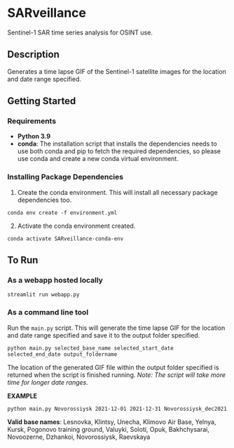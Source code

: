 # SARveillance
Sentinel-1 SAR time series analysis for OSINT use. 

## Description 

Generates a time lapse GIF of the Sentinel-1 satellite images for the location and date range specified.

## Getting Started

### Requirements

- **Python 3.9** 
- **conda**: The installation script that installs the dependencies needs to use both conda and pip to fetch the required dependencies, so please use conda and create a new conda virtual environment.

### Installing Package Dependencies

1. Create the conda environment. This will install all necessary package dependencies too.

```shell
conda env create -f environment.yml
```

2. Activate the conda environment created.

```shell
conda activate SARveillance-conda-env
```

## To Run

### As a webapp hosted locally

```shell
streamlit run webapp.py
```

### As a command line tool
Run the `main.py` script. This will generate the time lapse GIF for the location and date range specified and save it to the output folder specified.

```shell
python main.py selected_base_name selected_start_date selected_end_date output_foldername
```
The location of the generated GIF file within the output folder specified is returned when the script is finished running. _Note: The script will take more time for longer date ranges._

**EXAMPLE**

```shell
python main.py Novorossiysk 2021-12-01 2021-12-31 Novorossiysk_dec2021
```

**Valid base names**: Lesnovka, Klintsy, Unecha, Klimovo Air Base, Yelnya, Kursk, Pogonovo training ground,  Valuyki, Soloti, Opuk, Bakhchysarai, Novoozerne, Dzhankoi, Novorossiysk, Raevskaya 



